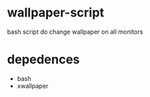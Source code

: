# wallpaper-script
bash script do change wallpaper on all monitors
# depedences
- bash
- xwallpaper

